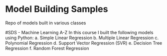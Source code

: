 # Model Building Samples
Repo of models built in various classes

#SDS - Machine Learning A-Z
In this course I built the following models using Python:
a. Simple Linear Regression
b. Multiple Linear Regression
c. Polynomial Regression
d. Support Vector Regression (SVR)
e. Decision Tree Regression
f. Random Forest Regression
